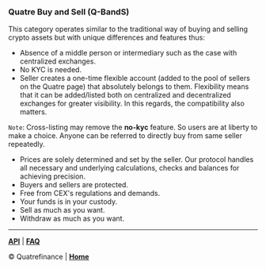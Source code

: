 
### Quatre Buy and Sell (Q-BandS)

This category operates similar to the traditional way of buying and selling crypto assets but with unique differences and features thus:
- Absence of a middle person or intermediary such as the case with centralized exchanges.
- No KYC is needed.
- Seller creates a one-time flexible account (added to the pool of sellers on the Quatre page) that absolutely belongs to them. Flexibility means that it can be added/listed both on centralized and decentralized exchanges for greater visibility. In this regards, the compatibility also matters. 

`Note`: Cross-listing may remove the **no-kyc** feature. So users are at liberty to make a choice. Anyone can be referred to directly buy from same seller repeatedly.

- Prices are solely determined and set by the seller. Our protocol handles all necessary and underlying calculations, checks and balances for achieving precision.
- Buyers and sellers are protected.
- Free from CEX's regulations and demands.
- Your funds is in your custody.
- Sell as much as you want.
- Withdraw as much as you want.

--------------------------------

**[API](https://github.com/Quatre-Finance/Q-paper/blob/main/q_bands/API.md)** | **[FAQ](https://github.com/Quatre-Finance/Q-paper/blob/main/q_bands/faq.md)**

:copyright: Quatrefinance | **[Home](https://github.com/Quatre-Finance/Q-paper#concept-overview)**
